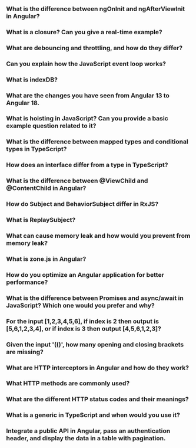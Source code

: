 ### What is the difference between ngOnInit and ngAfterViewInit in Angular?

### What is a closure? Can you give a real-time example?

### What are debouncing and throttling, and how do they differ?

### Can you explain how the JavaScript event loop works?

### What is indexDB?

### What are the changes you have seen from Angular 13 to Angular 18.

### What is hoisting in JavaScript? Can you provide a basic example question related to it?

### What is the difference between mapped types and conditional types in TypeScript?

### How does an interface differ from a type in TypeScript?

### What is the difference between @ViewChild and @ContentChild in Angular?

### How do Subject and BehaviorSubject differ in RxJS?

### What is ReplaySubject?

### What can cause memory leak and how would you prevent from memory leak?

### What is zone.js in Angular?

### How do you optimize an Angular application for better performance?

### What is the difference between Promises and async/await in JavaScript? Which one would you prefer and why?

### For the input [1,2,3,4,5,6], if index is 2 then output is [5,6,1,2,3,4], or if index is 3 then output [4,5,6,1,2,3]?

### Given the input '(()', how many opening and closing brackets are missing?





### What are HTTP interceptors in Angular and how do they work?

### What HTTP methods are commonly used?

### What are the different HTTP status codes and their meanings?

### What is a generic in TypeScript and when would you use it?

### Integrate a public API in Angular, pass an authentication header, and display the data in a table with pagination.



